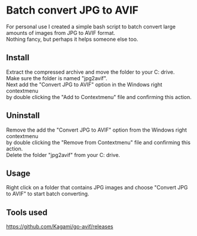 # Batch convert JPG to AVIF
For personal use I created a simple bash script to batch convert large amounts of images from JPG to AVIF format.  
Nothing fancy, but perhaps it helps someone else too.

## Install
Extract the compressed archive and move the folder to your C: drive.  
Make sure the folder is named "jpg2avif".  
Next add the "Convert JPG to AVIF" option in the Windows right contextmenu  
by double clicking the "Add to Contextmenu" file and confirming this action.

## Uninstall  
Remove the add the "Convert JPG to AVIF" option from the Windows right contextmenu   
by double clicking the "Remove from Contextmenu" file and confirming this action.  
Delete the folder "jpg2avif" from your C: drive. 

## Usage
Right click on a folder that contains JPG images and choose "Convert JPG to AVIF" to start batch converting.

## Tools used
https://github.com/Kagami/go-avif/releases  